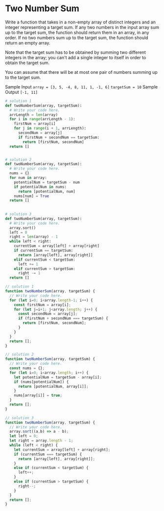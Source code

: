 # Two Number Sum
Write a function that takes in a non-empty array of distinct integers and an
integer representing a target sum. If any two numbers in the input array sum
up to the target sum, the function should return them in an array, in any
order. If no two numbers sum up to the target sum, the function should return
an empty array.

Note that the target sum has to be obtained by summing two different integers
in the array; you can't add a single integer to itself in order to obtain the
target sum.

You can assume that there will be at most one pair of numbers summing up to
the target sum.

Sample Input
```array = [3, 5, -4, 8, 11, 1, -1, 6]```
```targetSum = 10```
Sample Output
```[-1, 11]```

```python
# solution 1
def twoNumberSum(array, targetSum):
  # Write your code here.
  arrLength = len(array)
  for i in range(arrLength - 1):
    firstNum = array[i]
    for j in range(i + 1, arrLength):
      secondNum = array[j]
      if firstNum + secondNum == targetSum:
        return [firstNum, secondNum]
  return []


# solution 2
def twoNumberSum(array, targetSum):
  # Write your code here.
  nums = {}
  for num in array:
    potentialNum = targetSum - num
    if potentialNum in nums:
      return [potentialNum, num]
    nums[num] = True
  return []
  
 
# solution 3
def twoNumberSum(array, targetSum):
  # Write your code here.
  array.sort()
  left = 0
  right = len(array) - 1
  while left < right:
    currentSum = array[left] + array[right]
    if currentSum == targetSum:
      return [array[left], array[right]]
    elif currentSum < targetSum:
      left += 1
    elif currentSum > targetSum:
      right -= 1
  return []
```
```javascript
// solution 1
function twoNumberSum(array, targetSum) {
  // Write your code here.
  for (let i=0; i<array.length-1; i++) {
    const firstNum = array[i];
    for (let j=i+1; j<array.length; j++) {
      const secondNum = array[j];
      if (firstNum + secondNum === targetSum) {
        return [firstNum, secondNum];
      }
    }
  }
  return [];
}

// solution 2
function twoNumberSum(array, targetSum) {
  // Write your code here.
  const nums = {};
  for (let i=0; i<array.length; i++) {
    let potentialNum = targetSum - array[i];
    if (nums[potentialNum]) {
      return [potentialNum, array[i]];
    }
    nums[array[i]] = true;
  }
  return [];
}

// solution 3
function twoNumberSum(array, targetSum) {
  // Write your code here.
  array.sort((a,b) => a - b);
  let left = 0;
  let right = array.length - 1;
  while (left < right) {
    let currentSum = array[left] + array[right];
    if (currentSum === targetSum) {
      return [array[left], array[right]];
    }
    else if (currentSum < targetSum) {
      left++;
    }
    else if (currentSum > targetSum) {
      right--;
    }
  }
  return [];
}
```
